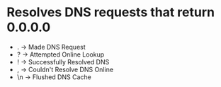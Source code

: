 # Resolves DNS requests that return 0.0.0.0

- .  -> Made DNS Request
- ?  -> Attempted Online Lookup
- !  -> Successfully Resolved DNS
- ,  -> Couldn't Resolve DNS Online
- \n -> Flushed DNS Cache